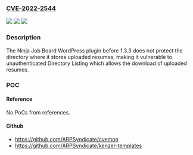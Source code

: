 ### [CVE-2022-2544](https://cve.mitre.org/cgi-bin/cvename.cgi?name=CVE-2022-2544)
![](https://img.shields.io/static/v1?label=Product&message=Ninja%20Job%20Board%20%E2%80%93%20Ultimate%20WordPress%20Job%20Board%20Plugin&color=blue)
![](https://img.shields.io/static/v1?label=Version&message=1.3.3%3C%201.3.3%20&color=brighgreen)
![](https://img.shields.io/static/v1?label=Vulnerability&message=CWE-425%20Direct%20Request%20('Forced%20Browsing')&color=brighgreen)

### Description

The Ninja Job Board WordPress plugin before 1.3.3 does not protect the directory where it stores uploaded resumes, making it vulnerable to unauthenticated Directory Listing which allows the download of uploaded resumes.

### POC

#### Reference
No PoCs from references.

#### Github
- https://github.com/ARPSyndicate/cvemon
- https://github.com/ARPSyndicate/kenzer-templates

